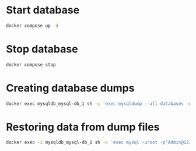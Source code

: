 # Start database

```bash
docker compose up -d
```

# Stop database
```bash
docker compose stop
```

# Creating database dumps
```bash
docker exec mysqldb_mysql-db_1 sh -c 'exec mysqldump --all-databases -uroot -p"Admin@123"' > /home/robert/work/robert/java-coaching-lab/mysql-db/db-dumps/all-databases.sql
```

# Restoring data from dump files
```bash
docker exec -i mysqldb_mysql-db_1 sh -c 'exec mysql -uroot -p"Admin@123"' < /home/robert/work/robert/java-coaching-lab/mysql-db/db-dumps/all-databases.sql
```
